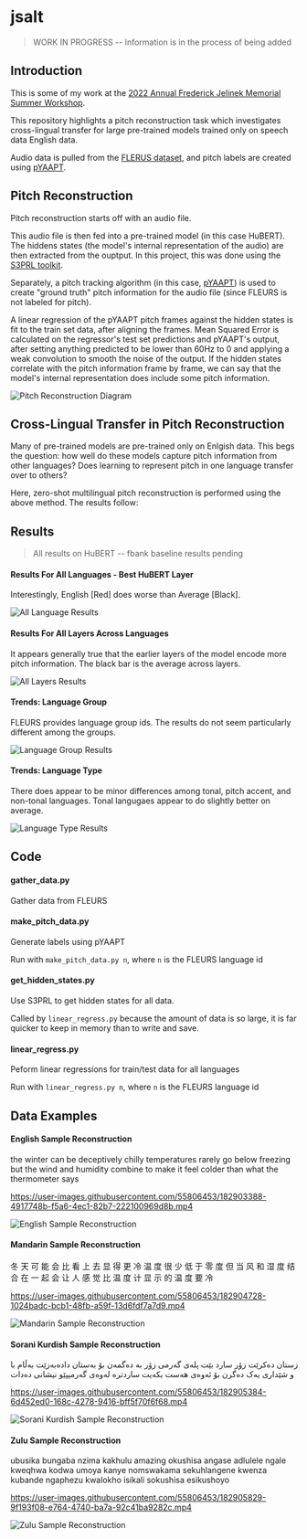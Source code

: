 # jsalt

> WORK IN PROGRESS -- Information is in the process of being added

## Introduction

This is some of my work at the [2022 Annual Frederick Jelinek Memorial Summer Workshop](https://www.clsp.jhu.edu/2022-eighth-frederick-jelinek-memorial-summer-workshop/).

This repository highlights a pitch reconstruction task which investigates cross-lingual transfer for large pre-trained models trained only on speech data English data.

Audio data is pulled from the [FLERUS dataset](https://huggingface.co/datasets/google/fleurs), and pitch labels are created using [pYAAPT](http://bjbschmitt.github.io/AMFM_decompy/pYAAPT.html).

## Pitch Reconstruction

Pitch reconstruction starts off with an audio file.

This audio file is then fed into a pre-trained model (in this case HuBERT). The hiddens states (the model's internal representation of the audio) are then extracted from the ouptput. In this project, this was done using the [S3PRL toolkit](https://github.com/s3prl/s3prl).

Separately, a pitch tracking algorithm (in this case, [pYAAPT](http://bjbschmitt.github.io/AMFM_decompy/pYAAPT.html)) is used to create "ground truth" pitch information for the audio file (since FLEURS is not labeled for pitch).

A linear regression of the pYAAPT pitch frames against the hidden states is fit to the train set data, after aligning the frames. Mean Squared Error is calculated on the regressor's test set predictions and pYAAPT's output, after setting anything predicted to be lower than 60Hz to 0 and applying a weak convolution to smooth the noise of the output. If the hidden states correlate with the pitch information frame by frame, we can say that the model's internal representation does include some pitch information. 

![Pitch Reconstruction Diagram](https://user-images.githubusercontent.com/55806453/182929477-25266ed3-184a-4ca6-b03e-c28a88afa1e3.png)

## Cross-Lingual Transfer in Pitch Reconstruction

Many of pre-trained models are pre-trained only on Enlgish data. This begs the question: how well do these models capture pitch information from other languages? Does learning to represent pitch in one language transfer over to others?

Here, zero-shot multilingual pitch reconstruction is performed using the above method. The results follow:

## Results

> All results on HuBERT -- fbank baseline results pending

#### Results For All Languages - Best HuBERT Layer

Interestingly, English [Red] does worse than Average [Black].

![All Language Results](https://user-images.githubusercontent.com/55806453/182918352-28c8e83e-c15c-4ee6-927f-1563d1ca2490.png)

#### Results For All Layers Across Languages

It appears generally true that the earlier layers of the model encode more pitch information. The black bar is the average across layers.

![All Layers Results](https://user-images.githubusercontent.com/55806453/182926553-783ba8f7-b57d-43c7-8a40-f45e3f367d62.png)

#### Trends: Language Group

FLEURS provides language group ids. The results do not seem particularly different among the groups.

![Language Group Results](https://user-images.githubusercontent.com/55806453/182927867-7f784477-aaba-4758-89b6-fe33c223a730.png)

#### Trends: Language Type

There does appear to be minor differences among tonal, pitch accent, and non-tonal languages. Tonal langugaes appear to do slightly better on average.

![Language Type Results](https://user-images.githubusercontent.com/55806453/182929034-f938967a-273f-4dda-bcc2-15904c75688a.png)

## Code

#### gather_data.py

Gather data from FLEURS

#### make_pitch_data.py

Generate labels using pYAAPT 

Run with `make_pitch_data.py n`, where `n` is the FLEURS language id 

#### get_hidden_states.py

Use S3PRL to get hidden states for all data.

Called by `linear_regress.py` because the amount of data is so large, it is far quicker to keep in memory than to write and save.

#### linear_regress.py

Peform linear regressions for train/test data for all languages

Run with `linear_regress.py n`, where `n` is the FLEURS language id 

## Data Examples

#### English Sample Reconstruction

the winter can be deceptively chilly temperatures rarely go below freezing but the wind and humidity combine to make it feel colder than what the thermometer says

https://user-images.githubusercontent.com/55806453/182903388-4917748b-f5a6-4ec1-82b7-222100969d8b.mp4

![English Sample Reconstruction](https://user-images.githubusercontent.com/55806453/182904240-96cf09f4-d60f-48fe-8205-5801793721fb.png)

#### Mandarin Sample Reconstruction

冬 天 可 能 会 比 看 上 去 显 得 更 冷 温 度 很 少 低 于 零 度 但 当 风 和 湿 度 结 合 在 一 起 会 让 人 感 觉 比 温 度 计 显 示 的 温 度 要 冷

https://user-images.githubusercontent.com/55806453/182904728-1024badc-bcb1-48fb-a59f-13d6fdf7a7d9.mp4

![Mandarin Sample Reconstruction](https://user-images.githubusercontent.com/55806453/182904507-c3189d39-a9dc-4222-b18f-17a87fa583a3.png)

#### Sorani Kurdish Sample Reconstruction

زستان دەکرێت زۆر سارد بێت پلەی گەرمی زۆر بە دەگمەن بۆ بەستان دادەبەزێت بەڵام با و شێداری یەک دەگرن بۆ ئەوەی هەست بکەیت ساردترە لەوەی گەرمیپێو نیشانی دەدات

https://user-images.githubusercontent.com/55806453/182905384-6d452ed0-168c-4278-9416-bff5f70f6f68.mp4

![Sorani Kurdish Sample Reconstruction](https://user-images.githubusercontent.com/55806453/182905695-07a0968d-7a88-4708-8e2e-0d6f9bd0003a.png)

#### Zulu Sample Reconstruction

ubusika bungaba nzima kakhulu amazing okushisa angase adlulele ngale kweqhwa kodwa umoya kanye nomswakama sekuhlangene kwenza kubande ngaphezu kwalokho isikali sokushisa esikushoyo

https://user-images.githubusercontent.com/55806453/182905829-9f193f08-e764-4740-ba7a-92c41ba9282c.mp4

![Zulu Sample Reconstruction](https://user-images.githubusercontent.com/55806453/182929661-a3d6cf55-7b2a-468f-b9c0-c46f34de16a6.png)



